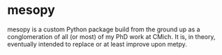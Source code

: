 # mesopy
mesopy is a custom Python package build from the ground up as a conglomeration of all (or most) of my PhD work at CMich. It is, in theory, eventually intended to replace or at least improve upon metpy.
